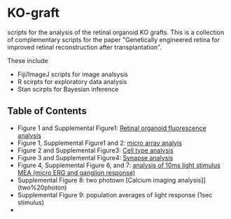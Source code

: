# KO-graft
scripts for the analysis of the retinal organoid KO grafts. This is a collection of complementary scripts for the paper "Genetically engineered retina for improved retinal reconstruction after transplantation". 

These include 

* Fiji/ImageJ scripts for image analsysis
* R scirpts for exploratory data analysis
* Stan scirpts for Bayesian inference

## Table of Contents

- Figure 1 and Supplemental Figure1: [Retinal organoid fluorescence analysis](organoid%20fluorescence)
- Figure 1, Supplemental Figure1 and 2: [micro array analyis](organoid%20microarray)
- Figure 2 and Supplemental Figure3: [Cell type analysis](cell%20type)
- Figure 3 and Supplemental Figure4: [Synapse analysis](synapse)
- Figure 4, Supplemental Figure 6, and 7: [analysis of 10ms light stimulus MEA (micro ERG and ganglion response)](mERG)
- Supplemental Figure 8: two photown [Calcium imaging analysis]](two%20photon)
- Supplemental Figure 9: population averages of light response (1sec stimulus)
- 
